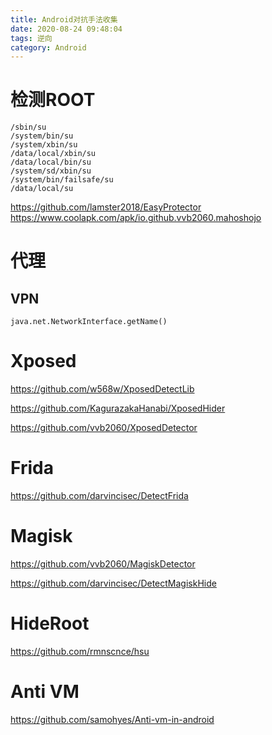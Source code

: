 ```yaml
---
title: Android对抗手法收集
date: 2020-08-24 09:48:04
tags: 逆向
category: Android
---
```


# 检测ROOT
```
/sbin/su
/system/bin/su
/system/xbin/su
/data/local/xbin/su
/data/local/bin/su
/system/sd/xbin/su
/system/bin/failsafe/su
/data/local/su
```
https://github.com/lamster2018/EasyProtector
https://www.coolapk.com/apk/io.github.vvb2060.mahoshojo

# 代理


## VPN
```
java.net.NetworkInterface.getName()
```

# Xposed
https://github.com/w568w/XposedDetectLib

https://github.com/KagurazakaHanabi/XposedHider

https://github.com/vvb2060/XposedDetector

# Frida
https://github.com/darvincisec/DetectFrida


# Magisk
https://github.com/vvb2060/MagiskDetector

https://github.com/darvincisec/DetectMagiskHide


# HideRoot
https://github.com/rmnscnce/hsu


# Anti VM
https://github.com/samohyes/Anti-vm-in-android

